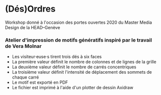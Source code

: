 # (Dés)Ordres
Workshop donné à l'occasion des portes ouvertes 2020 du Master Media Design de la HEAD–Genève

### Atelier d'impression de motifs génératifs inspiré par le travail de Vera Molnar
- Les visiteur·euse·s tirent trois dés à six faces
- La première valeur définit le nombre de colonnes et de lignes de la grille
- La deuxième valeur définit le nombre de carrés concentriques
- La troisième valeur définit l'intensité de déplacement des sommets de chaque carré
- Le motif est exporté en PDF
- Le fichier est imprimé à l'aide d'un plotter de dessin Axidraw

